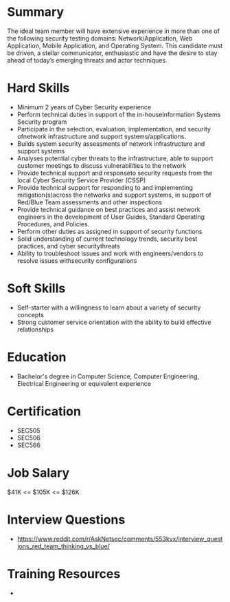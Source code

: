 # Summary
The ideal team member will have extensive experience in more than one of the following security testing domains: Network/Application, Web Application, Mobile Application, and Operating System. This candidate must be driven, a stellar communicator, enthusiastic and have the desire to stay ahead of today’s emerging threats and actor techniques.

# Hard Skills
* Minimum 2 years of Cyber Security experience 
* Perform technical duties in support of the in-houseInformation Systems Security program
* Participate in the selection, evaluation, implementation, and security ofnetwork infrastructure and support systems/applications.
* Builds system security assessments of network infrastructure and support systems
* Analyses potential cyber threats to the infrastructure, able to support customer meetings to discuss vulnerabilities to the network
* Provide technical support and responseto security requests from the local Cyber Security Service Provider (CSSP)
* Provide technical support for responding to and implementing mitigation(s)across the networks and support systems, in support of Red/Blue Team assessments and other inspections
* Provide technical guidance on best practices and assist network engineers in the development of User Guides, Standard Operating Procedures, and Policies.
* Perform other duties as assigned in support of security functions
* Solid understanding of current technology trends, security best practices, and cyber securitythreats
* Ability to troubleshoot issues and work with engineers/vendors to resolve issues withsecurity configurations




# Soft Skills
* Self-starter with a willingness to learn about a variety of security concepts
* Strong customer service orientation with the ability to build effective relationships

# Education
  * Bachelor's degree in Computer Science, Computer Engineering, Electrical Engineering or equivalent experience


# Certification
  * SEC505
  * SEC506
  * SEC566


# Job Salary
$41K <= $105K <= $126K


# Interview Questions
 * https://www.reddit.com/r/AskNetsec/comments/553kvx/interview_questions_red_team_thinking_vs_blue/


# Training Resources
  * 




